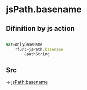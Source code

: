 # jsPath.basename

## Difinition by js action

```js.js

var=onlyBaseName
	?func=jsPath.basename
		&pathString
```

## Src

-> [jsPath.basename](https://github.com/puutaro/CommandClick/blob/master/app/src/main/java/com/puutaro/commandclick/fragment_lib/terminal_fragment/js_interface/JsPath.kt#L104)


